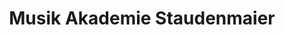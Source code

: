 ---
title: "Musik Akademie Staudenmaier"
url: /grossbottwar/musik-akademie-staudenmaier/
shop: Musik
---